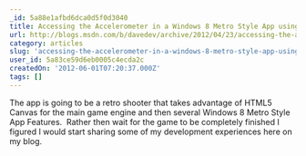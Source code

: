```yaml
---
_id: 5a88e1afbd6dca0d5f0d3040
title: Accessing the Accelerometer in a Windows 8 Metro Style App using HTML and JavaScript
url: http://blogs.msdn.com/b/davedev/archive/2012/04/23/accessing-the-accelerometer-in-a-windows-8-metro-style-app-using-html-and-javascript.aspx
category: articles
slug: 'accessing-the-accelerometer-in-a-windows-8-metro-style-app-using-html-and-javascript'
user_id: 5a83ce59d6eb0005c4ecda2c
createdOn: '2012-06-01T07:20:37.000Z'
tags: []
---
```


The app is going to be a retro shooter that takes advantage of HTML5 Canvas for the main game engine and then several Windows 8 Metro Style App Features.  Rather then wait for the game to be completely finished I figured I would start sharing some of my development experiences here on my blog.

